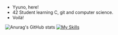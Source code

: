 - Yyuno, here!
- 42 Student learning C, git and computer science.
- Voilà!

![Anurag's GitHub stats](https://github-readme-stats.vercel.app/api?username=Yyunozor&show_icons=true&theme=shades-of-purple)
[![My Skills](https://skillicons.dev/icons?i=ableton,apple,figma,ai,vim,git,c,&perline=8)](https://skillicons.dev)

<!---
Yyunozorus/Yyunozorus is a ✨ special ✨ repository because its `README.md` (this file) appears on your GitHub profile.
You can click the Preview link to take a look at your changes.
--->
